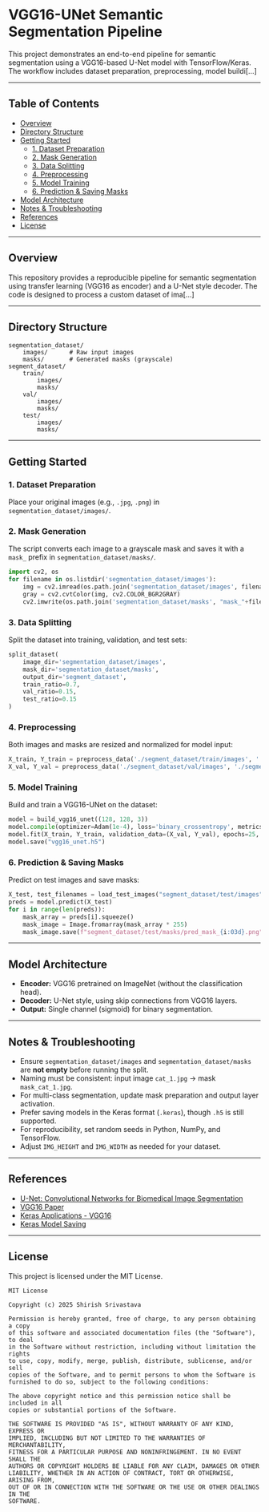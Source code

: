 # VGG16-UNet Semantic Segmentation Pipeline

This project demonstrates an end-to-end pipeline for semantic segmentation using a VGG16-based U-Net model with TensorFlow/Keras. The workflow includes dataset preparation, preprocessing, model buildi[...]

---

## Table of Contents

- [Overview](#overview)
- [Directory Structure](#directory-structure)
- [Getting Started](#getting-started)
  - [1. Dataset Preparation](#1-dataset-preparation)
  - [2. Mask Generation](#2-mask-generation)
  - [3. Data Splitting](#3-data-splitting)
  - [4. Preprocessing](#4-preprocessing)
  - [5. Model Training](#5-model-training)
  - [6. Prediction & Saving Masks](#6-prediction--saving-masks)
- [Model Architecture](#model-architecture)
- [Notes & Troubleshooting](#notes--troubleshooting)
- [References](#references)
- [License](#license)

---

## Overview

This repository provides a reproducible pipeline for semantic segmentation using transfer learning (VGG16 as encoder) and a U-Net style decoder. The code is designed to process a custom dataset of ima[...]

---

## Directory Structure

```
segmentation_dataset/
    images/      # Raw input images
    masks/       # Generated masks (grayscale)
segment_dataset/
    train/
        images/
        masks/
    val/
        images/
        masks/
    test/
        images/
        masks/
```

---

## Getting Started

### 1. Dataset Preparation

Place your original images (e.g., `.jpg`, `.png`) in `segmentation_dataset/images/`.

### 2. Mask Generation

The script converts each image to a grayscale mask and saves it with a `mask_` prefix in `segmentation_dataset/masks/`.

```python
import cv2, os
for filename in os.listdir('segmentation_dataset/images'):
    img = cv2.imread(os.path.join('segmentation_dataset/images', filename))
    gray = cv2.cvtColor(img, cv2.COLOR_BGR2GRAY)
    cv2.imwrite(os.path.join('segmentation_dataset/masks', "mask_"+filename), gray)
```

### 3. Data Splitting

Split the dataset into training, validation, and test sets:

```python
split_dataset(
    image_dir='segmentation_dataset/images',
    mask_dir='segmentation_dataset/masks',
    output_dir='segment_dataset',
    train_ratio=0.7,
    val_ratio=0.15,
    test_ratio=0.15
)
```

### 4. Preprocessing

Both images and masks are resized and normalized for model input:

```python
X_train, Y_train = preprocess_data('./segment_dataset/train/images', './segment_dataset/train/masks')
X_val, Y_val = preprocess_data('./segment_dataset/val/images', './segment_dataset/val/masks')
```

### 5. Model Training

Build and train a VGG16-UNet on the dataset:

```python
model = build_vgg16_unet((128, 128, 3))
model.compile(optimizer=Adam(1e-4), loss='binary_crossentropy', metrics=['accuracy'])
model.fit(X_train, Y_train, validation_data=(X_val, Y_val), epochs=25, batch_size=8)
model.save("vgg16_unet.h5")
```

### 6. Prediction & Saving Masks

Predict on test images and save masks:

```python
X_test, test_filenames = load_test_images("segment_dataset/test/images")
preds = model.predict(X_test)
for i in range(len(preds)):
    mask_array = preds[i].squeeze()
    mask_image = Image.fromarray(mask_array * 255)
    mask_image.save(f"segment_dataset/test/masks/pred_mask_{i:03d}.png")
```

---

## Model Architecture

- **Encoder:** VGG16 pretrained on ImageNet (without the classification head).
- **Decoder:** U-Net style, using skip connections from VGG16 layers.
- **Output:** Single channel (sigmoid) for binary segmentation.

---

## Notes & Troubleshooting

- Ensure `segmentation_dataset/images` and `segmentation_dataset/masks` are **not empty** before running the split.
- Naming must be consistent: input image `cat_1.jpg` → mask `mask_cat_1.jpg`.
- For multi-class segmentation, update mask preparation and output layer activation.
- Prefer saving models in the Keras format (`.keras`), though `.h5` is still supported.
- For reproducibility, set random seeds in Python, NumPy, and TensorFlow.
- Adjust `IMG_HEIGHT` and `IMG_WIDTH` as needed for your dataset.

---

## References

- [U-Net: Convolutional Networks for Biomedical Image Segmentation](https://arxiv.org/abs/1505.04597)
- [VGG16 Paper](https://arxiv.org/abs/1409.1556)
- [Keras Applications - VGG16](https://keras.io/api/applications/vgg/#vgg16-function)
- [Keras Model Saving](https://www.tensorflow.org/guide/keras/save_and_serialize)

---

## License

This project is licensed under the MIT License.

```
MIT License

Copyright (c) 2025 Shirish Srivastava

Permission is hereby granted, free of charge, to any person obtaining a copy
of this software and associated documentation files (the "Software"), to deal
in the Software without restriction, including without limitation the rights
to use, copy, modify, merge, publish, distribute, sublicense, and/or sell
copies of the Software, and to permit persons to whom the Software is
furnished to do so, subject to the following conditions:

The above copyright notice and this permission notice shall be included in all
copies or substantial portions of the Software.

THE SOFTWARE IS PROVIDED "AS IS", WITHOUT WARRANTY OF ANY KIND, EXPRESS OR
IMPLIED, INCLUDING BUT NOT LIMITED TO THE WARRANTIES OF MERCHANTABILITY,
FITNESS FOR A PARTICULAR PURPOSE AND NONINFRINGEMENT. IN NO EVENT SHALL THE
AUTHORS OR COPYRIGHT HOLDERS BE LIABLE FOR ANY CLAIM, DAMAGES OR OTHER
LIABILITY, WHETHER IN AN ACTION OF CONTRACT, TORT OR OTHERWISE, ARISING FROM,
OUT OF OR IN CONNECTION WITH THE SOFTWARE OR THE USE OR OTHER DEALINGS IN THE
SOFTWARE.
```
